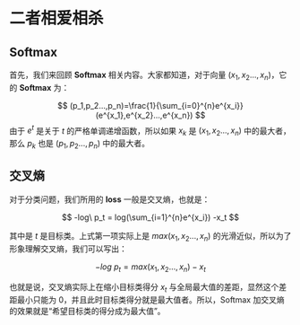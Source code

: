 # 二者相爱相杀

## Softmax

首先，我们来回顾 **Softmax** 相关内容。大家都知道，对于向量 $(x_1,x_2...,x_n)$，它的 **Softmax** 为：

$$
(p_1,p_2...,p_n)=\frac{1}{\sum_{i=0}^{n}e^{x_i}}(e^{x_1},e^{x_2}...,e^{x_n})
$$
由于 $e^t$ 是关于 $t$ 的严格单调递增函数，所以如果 $x_k$ 是 $(x_1,x_2...,x_n)$ 中的最大者，那么 $p_k$ 也是 $(p_1,p_2...,p_n)$ 中的最大者。

## 交叉熵

对于分类问题，我们所用的 **loss** 一般是交叉熵，也就是：

$$
-log\ p_t =  log(\sum_{i=1}^{n}e^{x_i}) -x_t
$$

其中是 $t$ 是目标类。上式第一项实际上是 $max(x_1,x_2...,x_n)$ 的光滑近似，所以为了形象理解交叉熵，我们可以写出：

$$
-log\ p_t = max(x_1,x_2...,x_n) -x_t
$$

也就是说，交叉熵实际上在缩小目标类得分 $x_t$ 与全局最大值的差距，显然这个差距最小只能为 0，并且此时目标类得分就是最大值者。所以，Softmax 加交叉熵的效果就是“希望目标类的得分成为最大值”。
